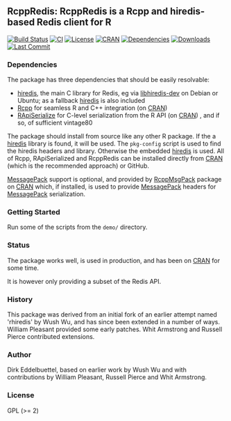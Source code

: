 ## RcppRedis: RcppRedis is a Rcpp and hiredis-based Redis client for R 

[![Build Status](https://travis-ci.org/eddelbuettel/rcppredis.svg)](https://travis-ci.org/eddelbuettel/rcppredis) 
[![CI](https://github.com/eddelbuettel/rcppredis/workflows/ci/badge.svg)](https://github.com/eddelbuettel/rcppredis/actions?query=workflow%3Aci)
[![License](http://img.shields.io/badge/license-GPL%20%28%3E=%202%29-brightgreen.svg?style=flat)](http://www.gnu.org/licenses/gpl-2.0.html) 
[![CRAN](http://www.r-pkg.org/badges/version/RcppRedis)](https://cran.r-project.org/package=RcppRedis) 
[![Dependencies](https://tinyverse.netlify.com/badge/RcppRedis)](https://cran.r-project.org/package=RcppRedis) 
[![Downloads](http://cranlogs.r-pkg.org/badges/RcppRedis?color=brightgreen)](http://www.r-pkg.org/pkg/RcppRedis)
[![Last Commit](https://img.shields.io/github/last-commit/eddelbuettel/rcppredis)](https://github.com/eddelbuettel/rcppredis)

### Dependencies

The package has three dependencies that should be easily resolvable:

- [hiredis](https://github.com/redis/hiredis), the main C library for Redis, eg via
  [libhiredis-dev](https://packages.debian.org/sid/libhiredis-dev) on Debian or Ubuntu; as
  a fallback [hiredis](https://github.com/redis/hiredis) is also included
- [Rcpp](https://github.com/RcppCore/Rcpp) for seamless R and C++ integration (on
  [CRAN](https://cran.r-project.org/package=Rcpp))
- [RApiSerialize](https://github.com/eddelbuettel/rapiserialize) for C-level serialization
  from the R API (on [CRAN](https://cran.r-project.org/package=RApiSerialize)) , and if
  so, of sufficient vintage80

The package should install from source like any other R package. If the a
[hiredis](https://github.com/redis/hiredis) library is found, it will be used. The
`pkg-config` script is used to find the hiredis headers and library. Otherwise the
embedded [hiredis](https://github.com/redis/hiredis) is used.  All of Rcpp, RApiSerialized
and RcppRedis can be installed directly from [CRAN](https://cran.r-project.org) (which is
the recommended approach) or GitHub.

[MessagePack](http://msgpack.org/index.html) support is optional, and provided by
[RcppMsgPack](https://github.com/eddelbuettel/rcppmsgpack) package on
[CRAN](https://cran.r-project.org/package=RcppMsgPack) which, if installed, is used to
provide [MessagePack](http://msgpack.org/index.html) headers for
[MessagePack](http://msgpack.org/index.html) serialization.


### Getting Started

Run some of the scripts from the `demo/` directory.

### Status

The package works well, is used in production, and has been on
[CRAN](https://cran.r-project.org) for some time.

It is however only providing a subset of the Redis API.

### History

This package was derived from an initial fork of an earlier attempt named
'rhiredis' by Wush Wu, and has since been extended in a number of
ways. William Pleasant provided some early patches. Whit Armstrong and
Russell Pierce contributed extensions.

### Author

Dirk Eddelbuettel, based on earlier work by Wush Wu and with contributions by
William Pleasant, Russell Pierce and Whit Armstrong.

### License

GPL (>= 2)

